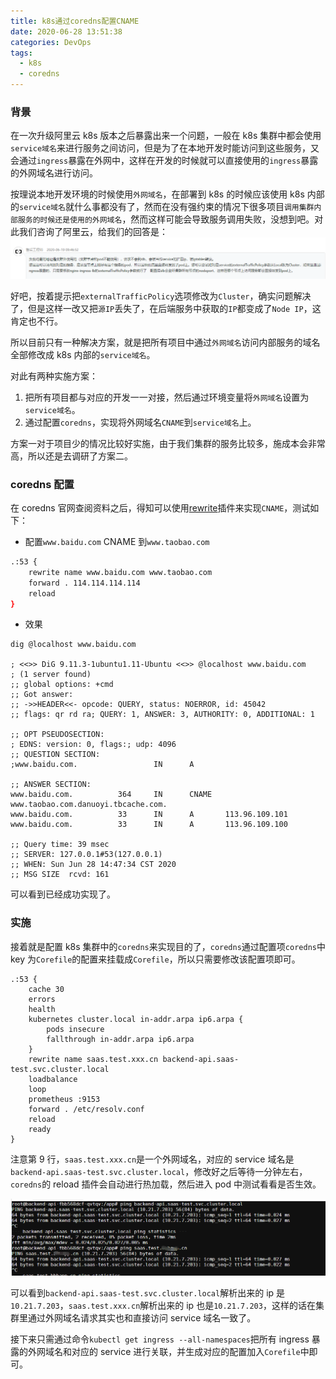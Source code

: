```yaml
---
title: k8s通过coredns配置CNAME
date: 2020-06-28 13:51:38
categories: DevOps
tags:
  - k8s
  - coredns
---
```


### 背景

在一次升级阿里云 k8s 版本之后暴露出来一个问题，一般在 k8s 集群中都会使用`service域名`来进行服务之间访问，但是为了在本地开发时能访问到这些服务，又会通过`ingress`暴露在外网中，这样在开发的时候就可以直接使用的`ingress`暴露的外网域名进行访问。

按理说本地开发环境的时候使用`外网域名`，在部署到 k8s 的时候应该使用 k8s 内部的`service域名`就什么事都没有了，然而在没有强约束的情况下很多项目`调用集群内部服务的时候还是使用的外网域名`，然而这样可能会导致服务调用失败，没想到吧。对此我们咨询了阿里云，给我们的回答是：
![](k8s-coredns-cname/2020-06-28-14-26-36.png)

好吧，按着提示把`externalTrafficPolicy`选项修改为`Cluster`，确实问题解决了，但是这样一改又把`源IP`丢失了，在后端服务中获取的`IP`都变成了`Node IP`，这肯定也不行。

<!--more-->

所以目前只有一种解决方案，就是把所有项目中通过`外网域名`访问内部服务的域名全部修改成 k8s 内部的`service域名`。

对此有两种实施方案：

1. 把所有项目都与对应的开发一一对接，然后通过环境变量将`外网域名`设置为`service域名`。
2. 通过配置`coredns`，实现将外网域名`CNAME`到`service域名`上。

方案一对于项目少的情况比较好实施，由于我们集群的服务比较多，施成本会非常高，所以还是去调研了方案二。

### coredns 配置

在 coredns 官网查阅资料之后，得知可以使用[rewrite](https://coredns.io/plugins/rewrite/)插件来实现`CNAME`，测试如下：

- 配置`www.baidu.com` CNAME 到`www.taobao.com`

```sh
.:53 {
    rewrite name www.baidu.com www.taobao.com
    forward . 114.114.114.114
    reload
}
```

- 效果

```
dig @localhost www.baidu.com

; <<>> DiG 9.11.3-1ubuntu1.11-Ubuntu <<>> @localhost www.baidu.com
; (1 server found)
;; global options: +cmd
;; Got answer:
;; ->>HEADER<<- opcode: QUERY, status: NOERROR, id: 45042
;; flags: qr rd ra; QUERY: 1, ANSWER: 3, AUTHORITY: 0, ADDITIONAL: 1

;; OPT PSEUDOSECTION:
; EDNS: version: 0, flags:; udp: 4096
;; QUESTION SECTION:
;www.baidu.com.                 IN      A

;; ANSWER SECTION:
www.baidu.com.          364     IN      CNAME   www.taobao.com.danuoyi.tbcache.com.
www.baidu.com.          33      IN      A       113.96.109.101
www.baidu.com.          33      IN      A       113.96.109.100

;; Query time: 39 msec
;; SERVER: 127.0.0.1#53(127.0.0.1)
;; WHEN: Sun Jun 28 14:47:34 CST 2020
;; MSG SIZE  rcvd: 161
```

可以看到已经成功实现了。

### 实施

接着就是配置 k8s 集群中的`coredns`来实现目的了，`coredns`通过配置项`coredns`中 key 为`Corefile`的配置来挂载成`Corefile`，所以只需要修改该配置项即可。

```
.:53 {
    cache 30
    errors
    health
    kubernetes cluster.local in-addr.arpa ip6.arpa {
        pods insecure
        fallthrough in-addr.arpa ip6.arpa
    }
    rewrite name saas.test.xxx.cn backend-api.saas-test.svc.cluster.local
    loadbalance
    loop
    prometheus :9153
    forward . /etc/resolv.conf
    reload
    ready
}
```

注意第 9 行，`saas.test.xxx.cn`是一个外网域名，对应的 service 域名是`backend-api.saas-test.svc.cluster.local`，修改好之后等待一分钟左右，`coredns`的 reload 插件会自动进行热加载，然后进入 pod 中测试看看是否生效。

![](k8s-coredns-cname/2020-06-28-14-58-49.png)

可以看到`backend-api.saas-test.svc.cluster.local`解析出来的 ip 是`10.21.7.203`，`saas.test.xxx.cn`解析出来的 ip 也是`10.21.7.203`，这样的话在集群里通过外网域名请求其实也和直接访问 service 域名一致了。

接下来只需通过命令`kubectl get ingress --all-namespaces`把所有 ingress 暴露的外网域名和对应的 service 进行关联，并生成对应的配置加入`Corefile`中即可。
